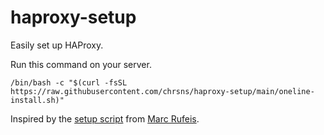 # haproxy-setup
Easily set up HAProxy.

Run this command on your server.

`/bin/bash -c "$(curl -fsSL https://raw.githubusercontent.com/chrsns/haproxy-setup/main/oneline-install.sh)"`

Inspired by the [setup script](https://github.com/itmr-dev/proxyssl) from [Marc Rufeis](https://github.com/craftycram).
